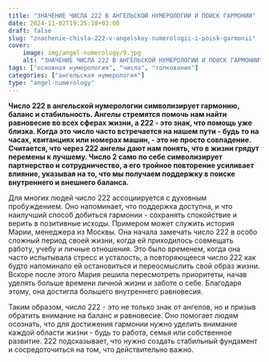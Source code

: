```yaml
---
title: "ЗНАЧЕНИЕ ЧИСЛА 222 В АНГЕЛЬСКОЙ НУМЕРОЛОГИИ И ПОИСК ГАРМОНИИ"
date: 2024-11-02T19:25:18+03:00
draft: false
slug: "znachenie-chisla-222-v-angelskoy-numerologii-i-poisk-garmonii"
cover:
    image: img/angel-numerology/9.jpg
    alt: "ЗНАЧЕНИЕ ЧИСЛА 222 В АНГЕЛЬСКОЙ НУМЕРОЛОГИИ И ПОИСК ГАРМОНИИ"
tags: ["основная нумерология", "числа", "толкования"]
categories: ["ангельская нумерология"]
type: "angel-numerology"
---
```


**Число 222 в ангельской нумерологии символизирует гармонию, баланс и стабильность. Ангелы стремятся помочь нам найти равновесие во всех сферах жизни, а 222 - это знак, что помощь уже близка. Когда это число часто встречается на нашем пути - будь то на часах, квитанциях или номерах машин, - это не просто совпадение. Считается, что через 222 ангелы дают нам понять, что в жизни грядут перемены к лучшему. Число 2 само по себе символизирует партнерство и сотрудничество, а его тройное повторение усиливает влияние, указывая на то, что мы получаем поддержку в поиске внутреннего и внешнего баланса.**

Для многих людей число 222 ассоциируется с духовным пробуждением. Оно напоминает, что поддержка доступна, и что наилучший способ добиться гармонии - сохранять спокойствие и верить в позитивные исходы. Примером может служить история Марии, менеджера из Москвы. Она начала замечать число 222 в особо сложный период своей жизни, когда ей приходилось совмещать работу, учебу и личные отношения. Это было временем, когда она часто испытывала стресс и усталость, а повторяющееся число 222 как будто напоминало ей остановиться и переосмыслить свой образ жизни. Вскоре после этого Мария решила пересмотреть приоритеты, начав уделять больше времени личной жизни и заботе о себе. Благодаря этому, она достигла большего внутреннего равновесия.

Таким образом, число 222 - это не только знак от ангелов, но и призыв обратить внимание на баланс и равновесие. Оно помогает людям осознать, что для достижения гармонии нужно уделить внимание каждой области жизни - будь то работа, семья или собственное развитие. 222 подсказывает, что нужно создать стабильный фундамент и сосредоточиться на том, что действительно важно.
